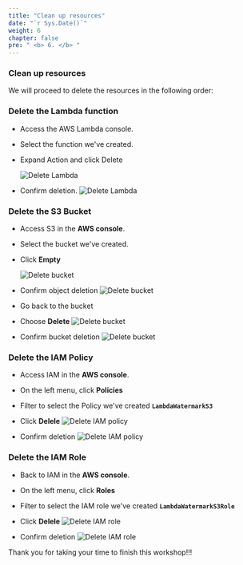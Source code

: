 ```yaml
---
title: "Clean up resources"
date: "`r Sys.Date()`"
weight: 6
chapter: false
pre: " <b> 6. </b> "
---
```


### Clean up resources

We will proceed to delete the resources in the following order:

### Delete the Lambda function

- Access the AWS Lambda console.
- Select the function we've created.
- Expand Action and click Delete

  ![Delete Lambda](/images/6-Cleanup/lambda_1.png?featherlight=false)

- Confirm deletion.
  ![Delete Lambda](/images/6-Cleanup/lambda_2.png?featherlight=false)

### Delete the S3 Bucket

- Access S3 in the **AWS console**.
- Select the bucket we've created.
- Click **Empty**

  ![Delete bucket](/images/6-Cleanup/s3_1.png?featherlight=false)

- Confirm object deletion
  ![Delete bucket](/images/6-Cleanup/s3_2.png?featherlight=false)

- Go back to the bucket
- Choose **Delete**
  ![Delete bucket](/images/6-Cleanup/s3_3.png?featherlight=false)

- Confirm bucket deletion
  ![Delete bucket](/images/6-Cleanup/s3_4.png?featherlight=false)

### Delete the IAM Policy

- Access IAM in the **AWS console**.
- On the left menu, click **Policies**
- Filter to select the Policy we've created **`LambdaWatermarkS3`**
- Click **Delele**
  ![Delete IAM policy](/images/6-Cleanup/iam_pol1.png?featherlight=false)

- Confirm deletion
  ![Delete IAM policy](/images/6-Cleanup/iam_pol2.png?featherlight=false)

### Delete the IAM Role

- Back to IAM in the **AWS console**.
- On the left menu, click **Roles**
- Filter to select the IAM role we've created **`LambdaWatermarkS3Role`**
- Click **Delele**
  ![Delete IAM role](/images/6-Cleanup/iam_rol1.png?featherlight=false)

- Confirm deletion
  ![Delete IAM role](/images/6-Cleanup/iam_rol2.png?featherlight=false)

Thank you for taking your time to finish this workshop!!!
